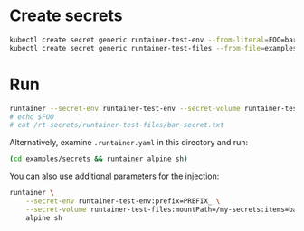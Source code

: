 # Create secrets

```bash
kubectl create secret generic runtainer-test-env --from-literal=FOO=bar
kubectl create secret generic runtainer-test-files --from-file=examples/secrets/bar-secret.txt
```

# Run

```bash
runtainer --secret-env runtainer-test-env --secret-volume runtainer-test-files alpine sh
# echo $FOO
# cat /rt-secrets/runtainer-test-files/bar-secret.txt
```

Alternatively, examine `.runtainer.yaml` in this directory and run:

```bash
(cd examples/secrets && runtainer alpine sh)
```

You can also use additional parameters for the injection:

```bash
runtainer \
    --secret-env runtainer-test-env:prefix=PREFIX_ \
    --secret-volume runtainer-test-files:mountPath=/my-secrets:items=bar-secret.txt \
    alpine sh
```
